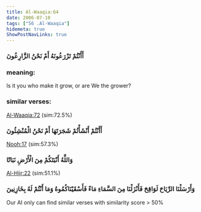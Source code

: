 ```yaml
---
title: Al-Waaqia:64
date: 2006-07-10
tags: ["56 .Al-Waaqia"]
hidemeta: true 
ShowPostNavLinks: true 
---
```

### أَأَنْتُمْ تَزْرَعُونَهُ أَمْ نَحْنُ الزَّارِعُونَ
### meaning: 
Is it you who make it grow, or are We the grower?
### similar verses: 

[Al-Waaqia:72](/56/72) (sim:72.5%)

### أَأَنْتُمْ أَنْشَأْتُمْ شَجَرَتَهَا أَمْ نَحْنُ الْمُنْشِئُونَ

[Nooh:17](/71/17) (sim:57.3%)

### وَاللَّهُ أَنْبَتَكُمْ مِنَ الْأَرْضِ نَبَاتًا

[Al-Hijr:22](/15/22) (sim:51.1%)

### وَأَرْسَلْنَا الرِّيَاحَ لَوَاقِحَ فَأَنْزَلْنَا مِنَ السَّمَاءِ مَاءً فَأَسْقَيْنَاكُمُوهُ وَمَا أَنْتُمْ لَهُ بِخَازِنِينَ

Our AI only can find similar verses with similarity score > 50% 


